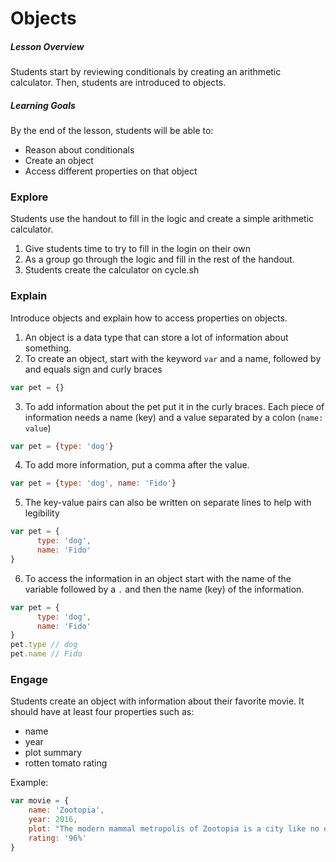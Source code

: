 # Objects

##### Lesson Overview
Students start by reviewing conditionals by creating an arithmetic calculator. Then, students are introduced to objects.

##### Learning Goals
By the end of the lesson, students will be able to:
  - Reason about conditionals
  - Create an object
  - Access different properties on that object

### Explore
Students use the handout to fill in the logic and create a simple arithmetic calculator.
1. Give students time to try to fill in the login on their own
2. As a group go through the logic and fill in the rest of the handout.
3. Students create the calculator on cycle.sh

### Explain
Introduce objects and explain how to access properties on objects.

1. An object is a data type that can store a lot of information about something.
2. To create an object, start with the keyword `var` and a name, followed by and equals sign and curly braces
```js
var pet = {}
```
3. To add information about the pet put it in the curly braces. Each piece of information needs a name (key) and a value separated by a colon (`name: value`)
```js
var pet = {type: 'dog'}
```
4. To add more information, put a comma after the value.
```js
var pet = {type: 'dog', name: 'Fido'}
```
5. The key-value pairs can also be written on separate lines to help with legibility
```js
var pet = {
      type: 'dog',
      name: 'Fido'
}
```
6. To access the information in an object start with the name of the variable followed by a `.` and then the name (key) of the information.
```js
var pet = {
      type: 'dog',
      name: 'Fido'
}
pet.type // dog
pet.name // Fido
```
### Engage
Students create an object with information about their favorite movie. It should have at least four properties such as:
  - name
  - year
  - plot summary
  - rotten tomato rating

Example:
```js
var movie = {
    name: 'Zootopia',
    year: 2016,
    plot: "The modern mammal metropolis of Zootopia is a city like no other. Comprised of habitat neighborhoods like ritzy Sahara Square and frigid Tundratown, it's a melting pot where animals from every environment live together-a place where no matter what you are, from the biggest elephant to the smallest shrew, you can be anything.",
    rating: '96%'  
}
```
